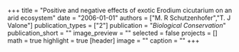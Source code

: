 +++
title = "Positive and negative effects of exotic Erodium cicutarium on an arid ecosystem"
date = "2006-01-01"
authors = ["M. R Schutzenhofer","T. J Valone"]
publication_types = ["2"]
publication = "_Biological Conservation_"
publication_short = ""
image_preview = ""
selected = false
projects = []
math = true
highlight = true
[header]
image = ""
caption = ""
+++


